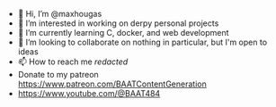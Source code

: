 - 👋 Hi, I’m @maxhougas
- 👀 I’m interested in working on derpy personal projects
- 🌱 I’m currently learning C, docker, and web development
- 💞️ I’m looking to collaborate on nothing in particular, but I'm open to ideas
- 📫 How to reach me *redacted*
- Donate to my patreon https://www.patreon.com/BAATContentGeneration
- https://www.youtube.com/@BAAT484

<!---
maxhougas/maxhougas is a ✨ special ✨ repository because its `README.md` (this file) appears on your GitHub profile.
You can click the Preview link to take a look at your changes.
--->
